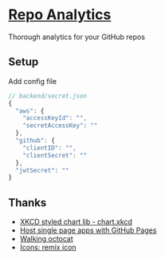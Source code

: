 # [Repo Analytics](https://repo-analytics.github.io)

Thorough analytics for your GitHub repos

## Setup

Add config file

```js
// backend/secret.json
{
  "aws": {
    "accessKeyId": "",
    "secretAccessKey": ""
  },
  "github": {
    "clientID": "",
    "clientSecret": ""
  },
  "jwtSecret": ""
}
```

## Thanks

- [XKCD styled chart lib - chart.xkcd](https://github.com/timqian/chart.xkcd)
- [Host single page apps with GitHub Pages](https://github.com/rafrex/spa-github-pages)
- [Walking octocat](https://dribbble.com/shots/6364613-Octocat-walk-cycle)
- [Icons: remix icon](https://remixicon.com)
